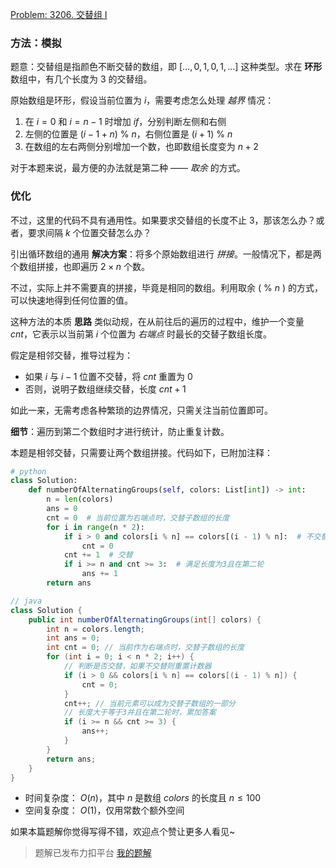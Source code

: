 [Problem: 3206. 交替组 I](https://leetcode.cn/problems/alternating-groups-i/description/)

### 方法：模拟

题意：交替组是指颜色不断交替的数组，即 $[\dots,0,1,0,1,\dots]$ 这种类型。求在 **环形** 数组中，有几个长度为 $3$ 的交替组。

原始数组是环形，假设当前位置为 $i$，需要考虑怎么处理 *越界* 情况：

1. 在 $i=0$ 和 $i=n-1$ 时增加 $if$，分别判断左侧和右侧
2. 左侧的位置是 $(i-1+n)$ % $n$，右侧位置是 $(i+1)$ % $n$
3. 在数组的左右两侧分别增加一个数，也即数组长度变为 $n+2$

对于本题来说，最方便的办法就是第二种 —— *取余* 的方式。

### 优化

不过，这里的代码不具有通用性。如果要求交替组的长度不止 $3$，那该怎么办？或者，要求间隔 $k$ 个位置交替怎么办？

引出循环数组的通用 **解决方案**：将多个原始数组进行 *拼接*。一般情况下，都是两个数组拼接，也即遍历 $2\times n$ 个数。

不过，实际上并不需要真的拼接，毕竟是相同的数组。利用取余 ( % $n$ ) 的方式，可以快速地得到任何位置的值。

这种方法的本质 **思路** 类似动规，在从前往后的遍历的过程中，维护一个变量 $cnt$，它表示以当前第 $i$ 个位置为 *右端点* 时最长的交替子数组长度。

假定是相邻交替，推导过程为：

- 如果 $i$ 与 $i-1$ 位置不交替，将 $cnt$ 重置为 $0$
- 否则，说明子数组继续交替，长度 $cnt+1$

如此一来，无需考虑各种繁琐的边界情况，只需关注当前位置即可。

**细节**：遍历到第二个数组时才进行统计，防止重复计数。

本题是相邻交替，只需要让两个数组拼接。代码如下，已附加注释：

```Python
# python
class Solution:
    def numberOfAlternatingGroups(self, colors: List[int]) -> int:
        n = len(colors)
        ans = 0
        cnt = 0  # 当前位置为右端点时，交替子数组的长度
        for i in range(n * 2):
            if i > 0 and colors[i % n] == colors[(i - 1) % n]:  # 不交替，重置
                cnt = 0
            cnt += 1  # 交替
            if i >= n and cnt >= 3:  # 满足长度为3且在第二轮
                ans += 1
        return ans
```

```Java
// java
class Solution {
    public int numberOfAlternatingGroups(int[] colors) {
        int n = colors.length;
        int ans = 0;
        int cnt = 0; // 当前作为右端点时，交替子数组的长度
        for (int i = 0; i < n * 2; i++) {
            // 判断是否交替，如果不交替则重置计数器
            if (i > 0 && colors[i % n] == colors[(i - 1) % n]) {
                cnt = 0;
            }
            cnt++; // 当前元素可以成为交替子数组的一部分
            // 长度大于等于3并且在第二轮时，累加答案
            if (i >= n && cnt >= 3) {
                ans++;
            }
        }
        return ans;
    }
}
```

- 时间复杂度： $O(n)$，其中 $n$ 是数组 $colors$ 的长度且 $n\leq 100$
- 空间复杂度： $O(1)$，仅用常数个额外空间

如果本篇题解你觉得写得不错，欢迎点个赞让更多人看见~

> 题解已发布力扣平台 [我的题解](https://leetcode.cn/problems/alternating-groups-i/solutions/3001121/mo-ni-san-chong-bian-jie-chu-li-fang-shi-hddc/)
